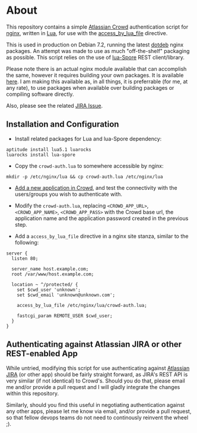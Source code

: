 # About #
This repository contains a simple [Atlassian Crowd](https://www.atlassian.com/software/crowd) authentication script for [nginx](http://nginx.org/), written
in [Lua](http://www.lua.org/), for use with the [access_by_lua_file](https://github.com/chaoslawful/lua-nginx-module#access_by_lua_file) directive.

This is used in production on Debian 7.2, running the latest
[dotdeb](http://www.dotdeb.org) nginx packages. An attempt was made to use as
much "off-the-shelf" packaging as possible. This script relies
on the use of [lua-Spore](http://fperrad.github.io/lua-Spore/) REST
client/library.

Please note there is an actual nginx module available that can accomplish the
same, however it requires building your own packages. It is available
[here](https://github.com/kare/ngx_http_auth_crowd_module). I am making this
available as, in all things, it is preferrable (for me, at any rate), to use
packages when available over building packages or compiling software directly.

Also, please see the related [JIRA Issue](https://jira.atlassian.com/browse/CWD-2754).

## Installation and Configuration ##

- Install related packages for Lua and lua-Spore dependency:

```
aptitude install lua5.1 luarocks
luarocks install lua-spore
```

- Copy the `crowd-auth.lua` to somewhere accessible by nginx:

```
mkdir -p /etc/nginx/lua && cp crowd-auth.lua /etc/nginx/lua
```

- [Add a new application in
  Crowd](https://confluence.atlassian.com/display/CROWD/Adding+an+Application),
  and test the connectivity with the users/groups you wish to authenticate
  with.

- Modify the `crowd-auth.lua`, replacing `<CROWD_APP_URL>`, `<CROWD_APP_NAME>`,
  `<CROWD_APP_PASS>` with the Crowd base url, the application name and the
  application password created in the previous step.

- Add a `access_by_lua_file` directive in a nginx site stanza, similar to the following:

```
server {
  listen 80;

  server_name host.example.com;
  root /var/www/host.example.com;

  location ~ ^/protected/ {
    set $cwd_user 'unknown';
    set $cwd_email 'unknown@unknown.com';

    access_by_lua_file /etc/nginx/lua/crowd-auth.lua;

    fastcgi_param REMOTE_USER $cwd_user;
  }
}
```

## Authenticating against Atlassian JIRA or other REST-enabled App ##
While untried, modifying this script for use authenticating against
[Atlassian JIRA](https://www.atlassian.com/software/jira) (or other app) should be fairly
straight forward, as JIRA's REST API is very similar (if not identical) to
Crowd's. Should you do that, please email me and/or provide a pull request and
I will gladly integrate the changes within this repository.

Similarly, should you find this useful in negotiating authentication against
any other apps, please let me know via email, and/or provide a pull request, so
that fellow devops teams do not need to continously reinvent the wheel ;).
